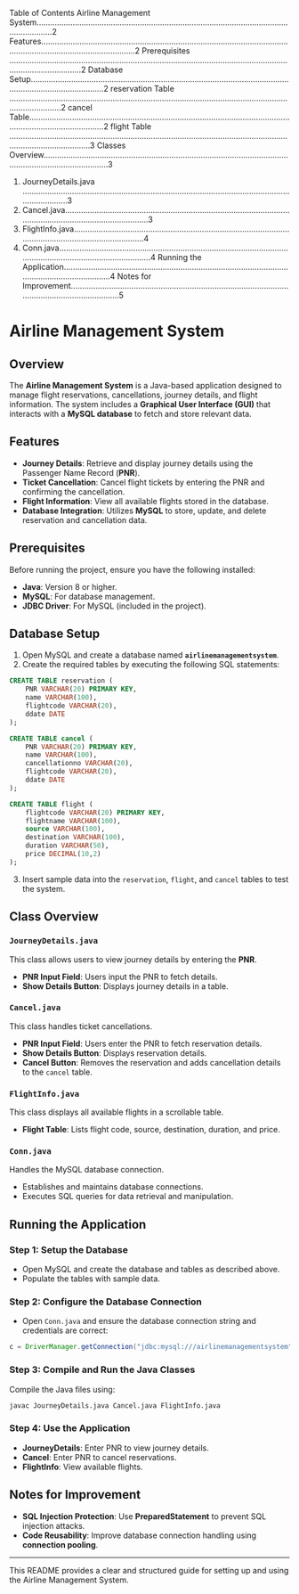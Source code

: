Table of Contents
Airline Management System...................................................................................................................................2
Features......................................................................................................................................................................2
Prerequisites ............................................................................................................................................................2
Database Setup.............................................................................................................................................................2
reservation Table ...................................................................................................................................................2
cancel Table..............................................................................................................................................................2
flight Table ................................................................................................................................................................3
Classes Overview.........................................................................................................................................................3
1. JourneyDetails.java ...........................................................................................................................................3
2. Cancel.java............................................................................................................................................................3
3. FlightInfo.java......................................................................................................................................................4
4. Conn.java...............................................................................................................................................................4
Running the Application...........................................................................................................................................4
Notes for Improvement............................................................................................................................................5













# Airline Management System

## Overview
The **Airline Management System** is a Java-based application designed to manage flight reservations, cancellations, journey details, and flight information. The system includes a **Graphical User Interface (GUI)** that interacts with a **MySQL database** to fetch and store relevant data.

## Features
- **Journey Details**: Retrieve and display journey details using the Passenger Name Record (**PNR**).
- **Ticket Cancellation**: Cancel flight tickets by entering the PNR and confirming the cancellation.
- **Flight Information**: View all available flights stored in the database.
- **Database Integration**: Utilizes **MySQL** to store, update, and delete reservation and cancellation data.

## Prerequisites
Before running the project, ensure you have the following installed:
- **Java**: Version 8 or higher.
- **MySQL**: For database management.
- **JDBC Driver**: For MySQL (included in the project).

## Database Setup
1. Open MySQL and create a database named **`airlinemanagementsystem`**.
2. Create the required tables by executing the following SQL statements:

```sql
CREATE TABLE reservation (
    PNR VARCHAR(20) PRIMARY KEY,
    name VARCHAR(100),
    flightcode VARCHAR(20),
    ddate DATE
);

CREATE TABLE cancel (
    PNR VARCHAR(20) PRIMARY KEY,
    name VARCHAR(100),
    cancellationno VARCHAR(20),
    flightcode VARCHAR(20),
    ddate DATE
);

CREATE TABLE flight (
    flightcode VARCHAR(20) PRIMARY KEY,
    flightname VARCHAR(100),
    source VARCHAR(100),
    destination VARCHAR(100),
    duration VARCHAR(50),
    price DECIMAL(10,2)
);
```

3. Insert sample data into the `reservation`, `flight`, and `cancel` tables to test the system.

## Class Overview

### `JourneyDetails.java`
This class allows users to view journey details by entering the **PNR**.
- **PNR Input Field**: Users input the PNR to fetch details.
- **Show Details Button**: Displays journey details in a table.

### `Cancel.java`
This class handles ticket cancellations.
- **PNR Input Field**: Users enter the PNR to fetch reservation details.
- **Show Details Button**: Displays reservation details.
- **Cancel Button**: Removes the reservation and adds cancellation details to the `cancel` table.

### `FlightInfo.java`
This class displays all available flights in a scrollable table.
- **Flight Table**: Lists flight code, source, destination, duration, and price.

### `Conn.java`
Handles the MySQL database connection.
- Establishes and maintains database connections.
- Executes SQL queries for data retrieval and manipulation.

## Running the Application

### Step 1: Setup the Database
- Open MySQL and create the database and tables as described above.
- Populate the tables with sample data.

### Step 2: Configure the Database Connection
- Open `Conn.java` and ensure the database connection string and credentials are correct:

```java
c = DriverManager.getConnection("jdbc:mysql:///airlinemanagementsystem", "root", "12345");
```

### Step 3: Compile and Run the Java Classes
Compile the Java files using:

```bash
javac JourneyDetails.java Cancel.java FlightInfo.java
```

### Step 4: Use the Application
- **JourneyDetails**: Enter PNR to view journey details.
- **Cancel**: Enter PNR to cancel reservations.
- **FlightInfo**: View available flights.

## Notes for Improvement
- **SQL Injection Protection**: Use **PreparedStatement** to prevent SQL injection attacks.
- **Code Reusability**: Improve database connection handling using **connection pooling**.

---

This README provides a clear and structured guide for setting up and using the Airline Management System.
